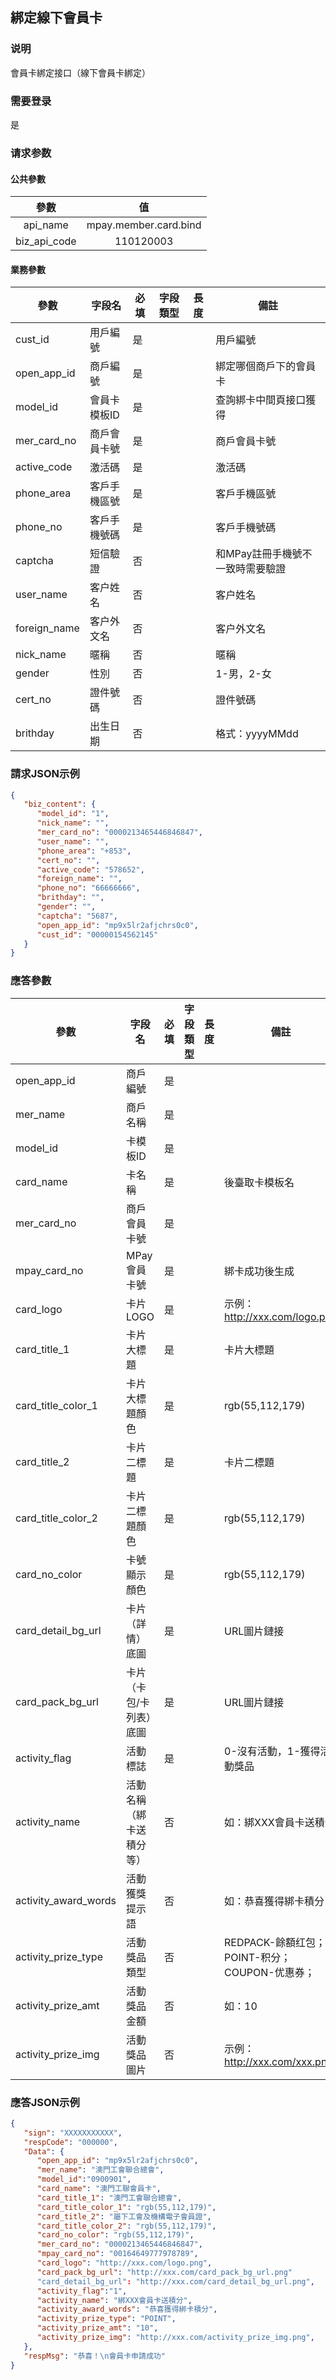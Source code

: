 ## 綁定線下會員卡

### 说明	

會員卡綁定接口（線下會員卡綁定）

### 需要登录

是

### 请求参数

#### 公共參數

|     參數     |          值           |
| :----------: | :-------------------: |
|   api_name   | mpay.member.card.bind |
| biz_api_code |       110120003       |

#### 業務參數

| 參數           | 字段名           | 必填 | 字段類型 | 長度 | 備註                    |
| -------------- | ---------------- | ---- | -------- | ---- | ----------------------- |
| cust_id        | 用戶編號         | 是   |          |      | 用戶編號                |
| open_app_id | 商戶編號         | 是   |          |      |   綁定哪個商戶下的會員卡    |
| model_id | 會員卡模板ID         | 是   |          |      |   查詢綁卡中間頁接口獲得    |
| mer_card_no        | 商戶會員卡號         | 是   |          |      | 商戶會員卡號                |
| active_code    | 激活碼           | 是   |          |      | 激活碼                  |
| phone_area           | 客戶手機區號     | 是   |          |      | 客戶手機區號            |
| phone_no       | 客戶手機號碼     | 是   |          |      | 客戶手機號碼            |
| captcha    | 短信驗證       | 否   |          |      | 和MPay註冊手機號不一致時需要驗證              |
| user_name        | 客户姓名         | 否   |          |      | 客户姓名                |
| foreign_name        | 客户外文名         | 否   |          |      | 客户外文名                |
| nick_name        | 暱稱         | 否   |          |      | 暱稱                |
| gender        | 性別         | 否   |          |      | 1-男，2-女                |
| cert_no        | 證件號碼         | 否   |          |      | 證件號碼                |
| brithday        | 出生日期         | 否   |          |      | 格式：yyyyMMdd         |


### 請求JSON示例
```json
{
   "biz_content": {
      "model_id": "1",
      "nick_name": "",
      "mer_card_no": "0000213465446846847",
      "user_name": "",
      "phone_area": "+853",
      "cert_no": "",
      "active_code": "578652",
      "foreign_name": "",
      "phone_no": "66666666",
      "brithday": "",
      "gender": "",
      "captcha": "5687",
      "open_app_id": "mp9x5lr2afjchrs0c0",
      "cust_id": "00000154562145"
   }
}
```

### 應答參數

| 參數        | 字段名       | 必填 | 字段類型 | 長度 | 備註         |
| ----------- | ------------ | ---- | -------- | ---- | ------------ |
| open_app_id | 商戶編號         | 是   |          |      |                 |
| mer_name | 商戶名稱         | 是   |          |      |                 |
| model_id | 卡模板ID         | 是   |          |      |                 |
| card_name | 卡名稱         | 是   |          |      |  後臺取卡模板名  |
| mer_card_no | 商戶會員卡號         | 是   |          |      |               |
| mpay_card_no| MPay會員卡號     | 是   |          |      | 綁卡成功後生成     |
| card_logo               | 卡片LOGO         | 是   |          |      | 示例：http://xxx.com/logo.png         |
| card_title_1        | 卡片大標題       | 是   |          |      | 卡片大標題       |
| card_title_color_1  | 卡片大標題顏色   | 是   |          |      | rgb(55,112,179)   |
| card_title_2       | 卡片二標題       | 是   |          |      | 卡片二標題       |
| card_title_color_2 | 卡片二標題顏色   | 是   |          |      | rgb(55,112,179)   |
| card_no_color           | 卡號顯示顏色     | 是   |          |      | rgb(55,112,179)     |
| card_detail_bg_url           | 卡片（詳情）底圖     | 是   |          |      | URL圖片鏈接     |
| card_pack_bg_url           | 卡片（卡包/卡列表）底圖     | 是    |          |      | URL圖片鏈接     |
| activity_flag           | 活動標誌    | 是    |    |      | 0-沒有活動，1-獲得活動獎品     |
| activity_name           | 活動名稱（綁卡送積分等）    | 否    |          |      | 如：綁XXX會員卡送積分     |
| activity_award_words    | 活動獲獎提示語    | 否    |          |      | 如：恭喜獲得綁卡積分！     |
| activity_prize_type | 活動獎品類型       | 否   |          |      | REDPACK-餘額红包；POINT-积分；COUPON-优惠券； |
| activity_prize_amt | 活動獎品金額   | 否   |          |      | 如：10   |
| activity_prize_img | 活動獎品圖片   | 否   |          |      | 示例：http://xxx.com/xxx.png   |



### 應答JSON示例
```json
{
   "sign": "XXXXXXXXXXX",
   "respCode": "000000",
   "Data": {
      "open_app_id": "mp9x5lr2afjchrs0c0",
      "mer_name": "澳門工會聯合總會",
      "model_id":"0900901",
      "card_name": "澳門工聯會員卡",
      "card_title_1": "澳門工會聯合總會",
      "card_title_color_1": "rgb(55,112,179)",
      "card_title_2": "屬下工會及機構電子會員證",
      "card_title_color_2": "rgb(55,112,179)",
      "card_no_color": "rgb(55,112,179)",
      "mer_card_no": "0000213465446846847",
      "mpay_card_no": "00164649777978789",
      "card_logo": "http://xxx.com/logo.png",
      "card_pack_bg_url": "http://xxx.com/card_pack_bg_url.png"
      "card_detail_bg_url": "http://xxx.com/card_detail_bg_url.png",
      "activity_flag":"1",
      "activity_name": "綁XXX會員卡送積分",
      "activity_award_words": "恭喜獲得綁卡積分",
      "activity_prize_type": "POINT",
      "activity_prize_amt": "10",
      "activity_prize_img": "http://xxx.com/activity_prize_img.png",
   },
   "respMsg": "恭喜！\n會員卡申請成功"
}
```


